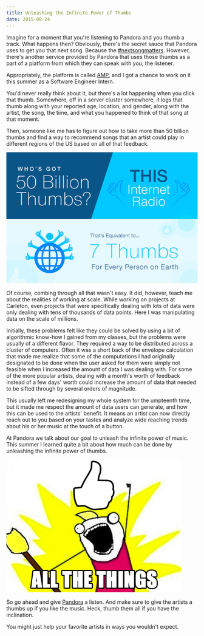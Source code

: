 ```yaml
---
title: Unleashing the Infinite Power of Thumbs
date: 2015-08-24
---
```


Imagine for a moment that you're listening to Pandora and you thumb a track. What happens then? Obviously, there's the secret sauce that Pandora uses to get you that next song. Because the [#nextsongmatters](https://www.youtube.com/watch?v=lngTK6E9VsI). However, there's another service provided by Pandora that uses those thumbs as a part of a platform from which they can speak with you, the listener.

Appropriately, the platform is called [AMP](http://amp.pandora.com), and I got a chance to work on it this summer as a Software Engineer Intern.

You'd never really think about it, but there's a lot happening when you click that thumb. Somewhere, off in a server cluster
somewhere, it logs that thumb along with your reported age, location, and gender, along with the artist, the song, the time, and what you happened to think of that song at that moment.

Then, someone like me has to figure out how to take more than 50 billion thumbs and find a way to recommend songs that an artist could play in different regions of the US based on all of that feedback.

![50 Billion](/assets/posts/2015-08-25-thumbs/fifty_billion.jpg)

Of course, combing through all that wasn't easy. It did, however, teach me about the realities of working at scale. While working on projects at Carleton, even projects that were specifically dealing with lots of data were only dealing with tens of thousands of data points. Here I was manipulating data on the scale of millions.

Initially, these problems felt like they could be solved by using a bit of algorithmic know-how I gained from my classes, but the problems were usually of a different flavor. They required a way to be distributed across a cluster of computers. Often it was a short back of the envelope calculation that made me realize that some of the computations I had originally designated to be done when the user asked for them were simply not feasible when I increased the amount of data I was dealing with. For some of the more popular artists, dealing with a month's worth of feedback instead of a few days' worth could increase the amount of data that needed to be sifted through by several orders of magnitude.

This usually left me redesigning my whole system for the umpteenth time, but it made me respect the amount of data users can generate, and how this can be used to the artists' benefit. It means an artist can now directly reach out to you based on your tastes and analyze wide reaching trends about his or her music at the touch of a button.

At Pandora we talk about our goal to unleash the infinite power of music. This summer I learned quite a bit about how much can be done by unleashing the infinite power of thumbs.

![Thumb All The Things](/assets/posts/2015-08-25-thumbs/thumb_all_the_things.png)

So go ahead and give [Pandora](http://www.pandora.com) a listen. And make sure to give the artists a thumbs up if you like the music. Heck, thumb them all if you have the inclination.

You might just help your favorite artists in ways you wouldn't expect.
